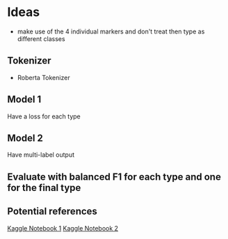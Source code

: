 # Ideas

- make use of the 4 individual markers and don't treat then type as different classes


## Tokenizer

- Roberta Tokenizer

## Model 1

Have a loss for each type

## Model 2 

Have multi-label output

## Evaluate with balanced F1 for each type and one for the final type


## Potential references

[Kaggle Notebook 1](https://www.kaggle.com/code/rajshreev/mbti-personality-predictor-using-machine-learning)
[Kaggle Notebook 2](https://www.kaggle.com/code/depture/multiclass-and-multi-output-classification)